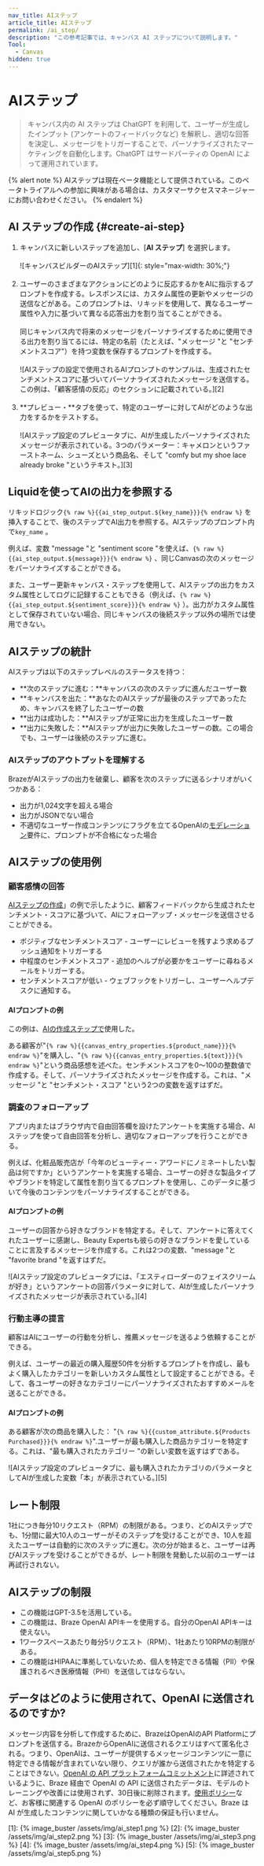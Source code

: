 ```yaml
---
nav_title: AIステップ
article_title: AIステップ
permalink: /ai_step/
description: "この参考記事では、キャンバス AI ステップについて説明します。"
Tool:
  - Canvas
hidden: true
---
```


# AIステップ

> キャンバス内の AI ステップは ChatGPT を利用して、ユーザーが生成したインプット (アンケートのフィードバックなど) を解釈し、適切な回答を決定し、メッセージをトリガーすることで、パーソナライズされたマーケティングを自動化します。ChatGPT はサードパーティの OpenAI によって運用されています。

{% alert note %}
AIステップは現在ベータ機能として提供されている。このベータトライアルへの参加に興味がある場合は、カスタマーサクセスマネージャーにお問い合わせください。
{% endalert %}

## AI ステップの作成 {#create-ai-step}
 
1. キャンバスに新しいステップを追加し、\[**AI ステップ**] を選択します。<br><br>![キャンバスビルダーのAIステップ][1]{: style="max-width: 30%;"}<br><br>
2. ユーザーのさまざまなアクションにどのように反応するかをAIに指示するプロンプトを作成する。レスポンスには、カスタム属性の更新やメッセージの送信などがある。このプロンプトは、リキッドを使用して、異なるユーザー属性や入力に基づいて異なる応答出力を割り当てることができる。<br><br>同じキャンバス内で将来のメッセージをパーソナライズするために使用できる出力を割り当てるには、特定の名前（たとえば、"メッセージ "と "センチメントスコア"）を持つ変数を保存するプロンプトを作成する。<br><br> ![AIステップの設定で使用されるAIプロンプトのサンプルは、生成されたセンチメントスコアに基づいてパーソナライズされたメッセージを送信する。この例は、「顧客感情の反応」のセクションに記載されている。][2]<br><br>
3. **プレビュー・**タブを使って、特定のユーザーに対してAIがどのような出力をするかをテストする。<br><br> ![AIステップ設定のプレビュータブに、AIが生成したパーソナライズされたメッセージが表示されている。3つのパラメーター：キャメロンというファーストネーム、シューズという商品名、そして "comfy but my shoe lace already broke "というテキスト。][3]

## Liquidを使ってAIの出力を参照する
リキッドロジック`{% raw %}{{ai_step_output.${key_name}}}{% endraw %}` を挿入することで、後のステップでAI出力を参照する。AIステップのプロンプト内で`key_name` 。

例えば、変数 "message "と "sentiment score "を使えば、`{% raw %}{{ai_step_output.${message}}}{% endraw %}` 、同じCanvasの次のメッセージをパーソナライズすることができる。

また、ユーザー更新キャンバス・ステップを使用して、AIステップの出力をカスタム属性としてログに記録することもできる（例えば、`{% raw %}{{ai_step_output.${sentiment_score}}}{% endraw %}` ）。出力がカスタム属性として保存されていない場合、同じキャンバスの後続ステップ以外の場所では使用できない。

## AIステップの統計

AIステップは以下のステップレベルのステータスを持つ：

- **次のステップに進む：**キャンバスの次のステップに進んだユーザー数
- **キャンバスを出た：**あなたのAIステップが最後のステップであったため、キャンバスを終了したユーザーの数
- **出力は成功した：**AIステップが正常に出力を生成したユーザー数
- **出力に失敗した：**AIステップが出力に失敗したユーザーの数。この場合でも、ユーザーは後続のステップに進む。

### AIステップのアウトプットを理解する

BrazeがAIステップの出力を破棄し、顧客を次のステップに送るシナリオがいくつかある：
- 出力が1,024文字を超える場合
- 出力がJSONでない場合
- 不適切なユーザー作成コンテンツにフラグを立てるOpenAIの[モデレーション](https://platform.openai.com/docs/guides/moderation/overview)要件に、プロンプトが不合格になった場合

## AIステップの使用例

### 顧客感情の回答

[AIステップの作成](#create-ai-step)」の例で示したように、顧客フィードバックから生成されたセンチメント・スコアに基づいて、AIにフォローアップ・メッセージを送信させることができる。
- ポジティブなセンチメントスコア - ユーザーにレビューを残すよう求めるプッシュ通知をトリガーする
- 中程度のセンチメントスコア - 追加のヘルプが必要かをユーザーに尋ねるメールをトリガーする。
- センチメントスコアが低い - ウェブフックをトリガーし、ユーザーヘルプデスクに通知する。

#### AIプロンプトの例

この例は、[AIの作成ステップで](#create-ai-step)使用した。

ある顧客が"`{% raw %}{{canvas_entry_properties.${product_name}}}{% endraw %}`"を購入し、"`{% raw %}{{canvas_entry_properties.${text}}}{% endraw %}`"という商品感想を述べた。センチメントスコアを0～100の整数値で作成する。そして、パーソナライズされたメッセージを作成する。これは、"メッセージ "と "センチメント・スコア "という2つの変数を返すはずだ。

### 調査のフォローアップ

アプリ内またはブラウザ内で自由回答欄を設けたアンケートを実施する場合、AIステップを使って自由回答を分析し、適切なフォローアップを行うことができる。 

例えば、化粧品販売店が「今年のビューティー・アワードにノミネートしたい製品は何ですか」というアンケートを実施する場合、ユーザーの好きな製品タイプやブランドを特定して属性を割り当てるプロンプトを使用し、このデータに基づいて今後のコンテンツをパーソナライズすることができる。

#### AIプロンプトの例

ユーザーの回答から好きなブランドを特定する。そして、アンケートに答えてくれたユーザーに感謝し、Beauty Expertsも彼らの好きなブランドを愛していることに言及するメッセージを作成する。これは2つの変数、"message "と "favorite brand "を返すはずだ。

![AIステップ設定のプレビュータブには、「エスティローダーのフェイスクリームが好き」というアンケートの回答パラメータに対して、AIが生成したパーソナライズされたメッセージが表示されている。][4]

### 行動主導の提言

顧客はAIにユーザーの行動を分析し、推薦メッセージを送るよう依頼することができる。 

例えば、ユーザーの最近の購入履歴50件を分析するプロンプトを作成し、最もよく購入したカテゴリーを新しいカスタム属性として設定することができる。そして、各ユーザーの好きなカテゴリーにパーソナライズされたおすすめメールを送ることができる。

#### AIプロンプトの例

ある顧客が次の商品を購入した： "`{% raw %}{{custom_attribute.${Products Purchased}}}{% endraw %}`".ユーザーが最も購入した商品カテゴリーを特定する。これは、"最も購入されたカテゴリー "の新しい変数を返すはずである。

![AIステップ設定のプレビュータブに、最も購入されたカテゴリのパラメータとしてAIが生成した変数「本」が表示されている。][5]

## レート制限

1社につき毎分10リクエスト（RPM）の制限がある。つまり、どのAIステップでも、1分間に最大10人のユーザーがそのステップを受けることができ、10人を超えたユーザーは自動的に次のステップに進む。次の分が始まると、ユーザーは再びAIステップを受けることができるが、レート制限を発動した以前のユーザーは再試行されない。

## AIステップの制限

- この機能はGPT-3.5を活用している。
- この機能は、Braze OpenAI APIキーを使用する。自分のOpenAI APIキーは使えない。
- 1ワークスペースあたり毎分5リクエスト（RPM）、1社あたり10RPMの制限がある。
- この機能はHIPAAに準拠していないため、個人を特定できる情報（PII）や保護されるべき医療情報（PHI）を送信してはならない。

## データはどのように使用されて、OpenAI に送信されるのですか?

メッセージ内容を分析して作成するために、BrazeはOpenAIのAPI Platformにプロンプトを送信する。BrazeからOpenAIに送信されるクエリはすべて匿名化される。つまり、OpenAIは、ユーザーが提供するメッセージコンテンツに一意に特定できる情報が含まれていない限り、クエリが誰から送信されたかを特定することはできない。[OpenAI の API プラットフォームコミットメント](https://openai.com/policies/api-data-usage-policies)に詳述されているように、Braze 経由で OpenAI の API に送信されたデータは、モデルのトレーニングや改善には使用されず、30日後に削除されます。[使用ポリシー](https://openai.com/policies/usage-policies)など、お客様に関連する OpenAI のポリシーを必ず順守してください。Braze は AI が生成したコンテンツに関していかなる種類の保証も行いません。 

[1]: {% image_buster /assets/img/ai_step1.png %}
[2]: {% image_buster /assets/img/ai_step2.png %}
[3]: {% image_buster /assets/img/ai_step3.png %}
[4]: {% image_buster /assets/img/ai_step4.png %}
[5]: {% image_buster /assets/img/ai_step5.png %} 